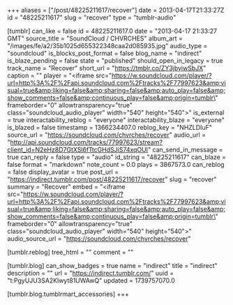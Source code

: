 +++
aliases = ["/post/48225211617/recover"]
date = 2013-04-17T21:33:27Z
id = "48225211617"
slug = "recover"
type = "tumblr-audio"

[tumblr]
can_like = false
id = 48225211617.0
date = "2013-04-17 21:33:27 GMT"
source_title = "SoundCloud / CHVRCHES"
album_art = "/images/fe/a2/35b1025d655322348caa2d085935.jpg"
audio_type = "soundcloud"
is_blocks_post_format = false
blog_name = "indirect"
is_blaze_pending = false
state = "published"
should_open_in_legacy = true
track_name = "Recover"
short_url = "https://tmblr.co/ZY3jbyiwSbJX"
caption = ""
player = "<iframe src=\"https://w.soundcloud.com/player/?url=http%3A%2F%2Fapi.soundcloud.com%2Ftracks%2F77997623&amp;visual=true&amp;liking=false&amp;sharing=false&amp;auto_play=false&amp;show_comments=false&amp;continuous_play=false&amp;origin=tumblr\" frameborder=\"0\" allowtransparency=\"true\" class=\"soundcloud_audio_player\" width=\"540\" height=\"540\"></iframe>"
is_external = true
interactability_reblog = "everyone"
interactability_blaze = "everyone"
is_blazed = false
timestamp = 1366234407.0
reblog_key = "NHZLDIuF"
source_url = "https://soundcloud.com/chvrches/recover"
audio_url = "http://api.soundcloud.com/tracks/77997623/stream?client_id=N2eHz8D7GtXSl6fTtcGHdSJiS74xqOUI"
can_send_in_message = true
can_reply = false
type = "audio"
id_string = "48225211617"
can_blaze = false
format = "markdown"
note_count = 0.0
plays = 3867573.0
can_reblog = false
display_avatar = true
post_url = "https://indirect.tumblr.com/post/48225211617/recover"
slug = "recover"
summary = "Recover"
embed = "<iframe src=\"https://w.soundcloud.com/player/?url=http%3A%2F%2Fapi.soundcloud.com%2Ftracks%2F77997623&amp;visual=true&amp;liking=false&amp;sharing=false&amp;auto_play=false&amp;show_comments=false&amp;continuous_play=false&amp;origin=tumblr\" frameborder=\"0\" allowtransparency=\"true\" class=\"soundcloud_audio_player\" width=\"540\" height=\"540\"></iframe>"
audio_source_url = "https://soundcloud.com/chvrches/recover"

[tumblr.reblog]
tree_html = ""
comment = ""

[tumblr.blog]
can_show_badges = true
name = "indirect"
title = "indirect"
description = ""
url = "https://indirect.tumblr.com/"
uuid = "t:PgyUJU3SA2Klwyt81UWAwQ"
updated = 1739757070.0

[tumblr.blog.tumblrmart_accessories]
+++
